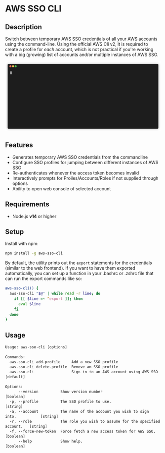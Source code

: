 # AWS SSO CLI

## Description

Switch between temporary AWS SSO credentials of all your AWS accounts using the command-line. Using the official AWS Cli v2, it is required to create a profile for _each_ account, which is not practical if you're working with a big (growing) list of accounts and/or multiple instances of AWS SSO.

![Demo](demo.gif)

## Features

- Generates temporary AWS SSO credentials from the commandline
- Configure SSO profiles for jumping between different instances of AWS SSO
- Re-authenticates whenever the access token becomes invalid
- Interactively prompts for Proiles/Accounts/Roles if not supplied through options
- Ability to open web console of selected account

## Requirements

- Node.js **v14** or higher

## Setup

Install with npm:

```bash
npm install -g aws-sso-cli
```

By default, the utility prints out the `export` statements for the credentials (similar to the web frontend). If you want to have them exported automatically, you can set up a function in your .bashrc or .zshrc file that can run the export commands like so:

```bash
aws-sso-cli() {
  aws-sso-cli "$@" | while read -r line; do
    if [[ $line =~ ^export ]]; then
      eval $line
    fi
  done
}
```

## Usage

```
Usage: aws-sso-cli [options]

Commands:
  aws-sso-cli add-profile     Add a new SSO profile
  aws-sso-cli delete-profile  Remove an SSO profile
  aws-sso-cli                 Sign in to an AWS account using AWS SSO            [default]

Options:
      --version          Show version number                                     [boolean]
  -p, --profile          The SSO profile to use.                                  [string]
  -a, --account          The name of the account you wish to sign into.           [string]
  -r, --role             The role you wish to assume for the specified account.   [string]
  -f, --force-new-token  Force fetch a new access token for AWS SSO.             [boolean]
      --help             Show help.                                              [boolean]
```
